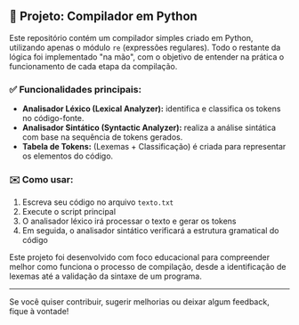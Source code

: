 ## 🧠 Projeto: Compilador em Python

Este repositório contém um compilador simples criado em Python, utilizando apenas o módulo `re` (expressões regulares). Todo o restante da lógica foi implementado "na mão", com o objetivo de entender na prática o funcionamento de cada etapa da compilação.

### ✅ Funcionalidades principais:
- **Analisador Léxico (Lexical Analyzer):** identifica e classifica os tokens no código-fonte.
- **Analisador Sintático (Syntactic Analyzer):** realiza a análise sintática com base na sequência de tokens gerados.
- **Tabela de Tokens:** (Lexemas + Classificação) é criada para representar os elementos do código.

### ✉️ Como usar:
1. Escreva seu código no arquivo `texto.txt`
2. Execute o script principal
3. O analisador léxico irá processar o texto e gerar os tokens
4. Em seguida, o analisador sintático verificará a estrutura gramatical do código

Este projeto foi desenvolvido com foco educacional para compreender melhor como funciona o processo de compilação, desde a identificação de lexemas até a validação da sintaxe de um programa.

---

Se você quiser contribuir, sugerir melhorias ou deixar algum feedback, fique à vontade!
